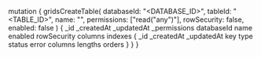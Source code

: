 mutation {
    gridsCreateTable(
        databaseId: "<DATABASE_ID>",
        tableId: "<TABLE_ID>",
        name: "<NAME>",
        permissions: ["read("any")"],
        rowSecurity: false,
        enabled: false
    ) {
        _id
        _createdAt
        _updatedAt
        _permissions
        databaseId
        name
        enabled
        rowSecurity
        columns
        indexes {
            _id
            _createdAt
            _updatedAt
            key
            type
            status
            error
            columns
            lengths
            orders
        }
    }
}
